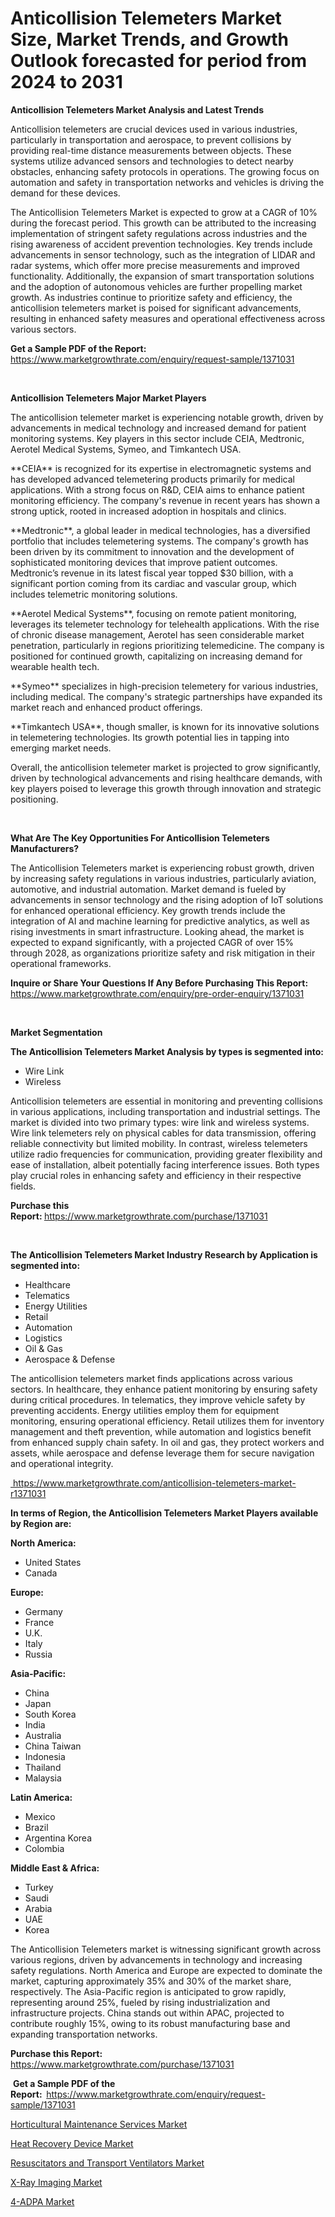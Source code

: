 <p><h1>Anticollision Telemeters Market Size, Market Trends, and Growth Outlook forecasted for period from 2024 to 2031</h1></p><p><strong>Anticollision Telemeters Market Analysis and Latest Trends</strong></p>
<p><p>Anticollision telemeters are crucial devices used in various industries, particularly in transportation and aerospace, to prevent collisions by providing real-time distance measurements between objects. These systems utilize advanced sensors and technologies to detect nearby obstacles, enhancing safety protocols in operations. The growing focus on automation and safety in transportation networks and vehicles is driving the demand for these devices.</p><p>The Anticollision Telemeters Market is expected to grow at a CAGR of 10% during the forecast period. This growth can be attributed to the increasing implementation of stringent safety regulations across industries and the rising awareness of accident prevention technologies. Key trends include advancements in sensor technology, such as the integration of LIDAR and radar systems, which offer more precise measurements and improved functionality. Additionally, the expansion of smart transportation solutions and the adoption of autonomous vehicles are further propelling market growth. As industries continue to prioritize safety and efficiency, the anticollision telemeters market is poised for significant advancements, resulting in enhanced safety measures and operational effectiveness across various sectors.</p></p>
<p><strong>Get a Sample PDF of the Report:&nbsp;</strong> <a href="https://www.marketgrowthrate.com/enquiry/request-sample/1371031">https://www.marketgrowthrate.com/enquiry/request-sample/1371031</a></p>
<p>&nbsp;</p>
<p><strong>Anticollision Telemeters Major Market Players</strong></p>
<p><p>The anticollision telemeter market is experiencing notable growth, driven by advancements in medical technology and increased demand for patient monitoring systems. Key players in this sector include CEIA, Medtronic, Aerotel Medical Systems, Symeo, and Timkantech USA.</p><p>**CEIA** is recognized for its expertise in electromagnetic systems and has developed advanced telemetering products primarily for medical applications. With a strong focus on R&D, CEIA aims to enhance patient monitoring efficiency. The company's revenue in recent years has shown a strong uptick, rooted in increased adoption in hospitals and clinics.</p><p>**Medtronic**, a global leader in medical technologies, has a diversified portfolio that includes telemetering systems. The company's growth has been driven by its commitment to innovation and the development of sophisticated monitoring devices that improve patient outcomes. Medtronic’s revenue in its latest fiscal year topped $30 billion, with a significant portion coming from its cardiac and vascular group, which includes telemetric monitoring solutions.</p><p>**Aerotel Medical Systems**, focusing on remote patient monitoring, leverages its telemeter technology for telehealth applications. With the rise of chronic disease management, Aerotel has seen considerable market penetration, particularly in regions prioritizing telemedicine. The company is positioned for continued growth, capitalizing on increasing demand for wearable health tech.</p><p>**Symeo** specializes in high-precision telemetery for various industries, including medical. The company's strategic partnerships have expanded its market reach and enhanced product offerings. </p><p>**Timkantech USA**, though smaller, is known for its innovative solutions in telemetering technologies. Its growth potential lies in tapping into emerging market needs.</p><p>Overall, the anticollision telemeter market is projected to grow significantly, driven by technological advancements and rising healthcare demands, with key players poised to leverage this growth through innovation and strategic positioning.</p></p>
<p>&nbsp;</p>
<p><strong>What Are The Key Opportunities For Anticollision Telemeters Manufacturers?</strong></p>
<p><p>The Anticollision Telemeters market is experiencing robust growth, driven by increasing safety regulations in various industries, particularly aviation, automotive, and industrial automation. Market demand is fueled by advancements in sensor technology and the rising adoption of IoT solutions for enhanced operational efficiency. Key growth trends include the integration of AI and machine learning for predictive analytics, as well as rising investments in smart infrastructure. Looking ahead, the market is expected to expand significantly, with a projected CAGR of over 15% through 2028, as organizations prioritize safety and risk mitigation in their operational frameworks.</p></p>
<p><strong>Inquire or Share Your Questions If Any Before Purchasing This Report:</strong> <a href="https://www.marketgrowthrate.com/enquiry/pre-order-enquiry/1371031">https://www.marketgrowthrate.com/enquiry/pre-order-enquiry/1371031</a></p>
<p>&nbsp;</p>
<p><strong>Market Segmentation</strong></p>
<p><strong>The Anticollision Telemeters Market Analysis by types is segmented into:</strong></p>
<p><ul><li>Wire Link</li><li>Wireless</li></ul></p>
<p><p>Anticollision telemeters are essential in monitoring and preventing collisions in various applications, including transportation and industrial settings. The market is divided into two primary types: wire link and wireless systems. Wire link telemeters rely on physical cables for data transmission, offering reliable connectivity but limited mobility. In contrast, wireless telemeters utilize radio frequencies for communication, providing greater flexibility and ease of installation, albeit potentially facing interference issues. Both types play crucial roles in enhancing safety and efficiency in their respective fields.</p></p>
<p><strong>Purchase this Report:&nbsp;</strong><a href="https://www.marketgrowthrate.com/purchase/1371031">https://www.marketgrowthrate.com/purchase/1371031</a></p>
<p>&nbsp;</p>
<p><strong>The Anticollision Telemeters Market Industry Research by Application is segmented into:</strong></p>
<p><ul><li>Healthcare</li><li>Telematics</li><li>Energy Utilities</li><li>Retail</li><li>Automation</li><li>Logistics</li><li>Oil & Gas</li><li>Aerospace & Defense</li></ul></p>
<p><p>The anticollision telemeters market finds applications across various sectors. In healthcare, they enhance patient monitoring by ensuring safety during critical procedures. In telematics, they improve vehicle safety by preventing accidents. Energy utilities employ them for equipment monitoring, ensuring operational efficiency. Retail utilizes them for inventory management and theft prevention, while automation and logistics benefit from enhanced supply chain safety. In oil and gas, they protect workers and assets, while aerospace and defense leverage them for secure navigation and operational integrity.</p></p>
<p><a href="https://www.marketgrowthrate.com/anticollision-telemeters-market-r1371031">&nbsp;https://www.marketgrowthrate.com/anticollision-telemeters-market-r1371031</a></p>
<p><strong>In terms of Region, the Anticollision Telemeters Market Players available by Region are:</strong></p>
<p>
    <p> <strong> North America: </strong>
        <ul>
            <li>United States</li>
            <li>Canada</li>
        </ul>
        </p> 
    <p> <strong> Europe: </strong>
        <ul>
            <li>Germany</li>
            <li>France</li>
            <li>U.K.</li>
            <li>Italy</li>
            <li>Russia</li>
        </ul>
        </p> 
    <p> <strong> Asia-Pacific: </strong>
        <ul>
            <li>China</li>
            <li>Japan</li>
            <li>South Korea</li>
            <li>India</li>
            <li>Australia</li>
            <li>China Taiwan</li>
            <li>Indonesia</li>
            <li>Thailand</li>
            <li>Malaysia</li>
        </ul>
        </p> 
    <p> <strong> Latin America: </strong>
        <ul>
            <li>Mexico</li>
            <li>Brazil</li>
            <li>Argentina Korea</li>
            <li>Colombia</li>
        </ul>
        </p> 
    <p> <strong> Middle East & Africa: </strong>
        <ul>
            <li>Turkey</li>
            <li>Saudi</li>
            <li>Arabia</li>
            <li>UAE</li>
            <li>Korea</li>
        </ul>
    </p>
    </p>
<p><p>The Anticollision Telemeters market is witnessing significant growth across various regions, driven by advancements in technology and increasing safety regulations. North America and Europe are expected to dominate the market, capturing approximately 35% and 30% of the market share, respectively. The Asia-Pacific region is anticipated to grow rapidly, representing around 25%, fueled by rising industrialization and infrastructure projects. China stands out within APAC, projected to contribute roughly 15%, owing to its robust manufacturing base and expanding transportation networks.</p></p>
<p><strong>Purchase this Report: </strong><a href="https://www.marketgrowthrate.com/purchase/1371031">https://www.marketgrowthrate.com/purchase/1371031</a></p>
<p>&nbsp;<strong>Get a Sample PDF of the Report:&nbsp;&nbsp;</strong><a href="https://www.marketgrowthrate.com/enquiry/request-sample/1371031">https://www.marketgrowthrate.com/enquiry/request-sample/1371031</a></p>
<p><strong></strong></p>
<p><p><a href="https://www.linkedin.com/pulse/horticultural-maintenance-services-market-size-type-corrective-luncf">Horticultural Maintenance Services Market</a></p><p><a href="https://www.linkedin.com/pulse/how-regional-global-trends-shaping-heat-recovery-device-market-lnepc">Heat Recovery Device Market</a></p><p><a href="https://medium.com/@rudyswaniafgwski56664/how-the-resuscitators-and-transport-ventilators-market-is-changing-from-2024-to-2031-92ab2b4e68d5?postPublishedType=repub">Resuscitators and Transport Ventilators Market</a></p><p><a href="https://medium.com/@rudyswaniafgwski56664/deep-dive-into-the-x-ray-imaging-market-itstrends-market-segmentation-and-competitive-analysis-5f73751bb524?postPublishedType=repub">X-Ray Imaging Market</a></p><p><a href="https://issuu.com/reportprime-2/docs/4-adpa-market-size-2030.pptx_1bd8c0345b8fda">4-ADPA Market</a></p></p>